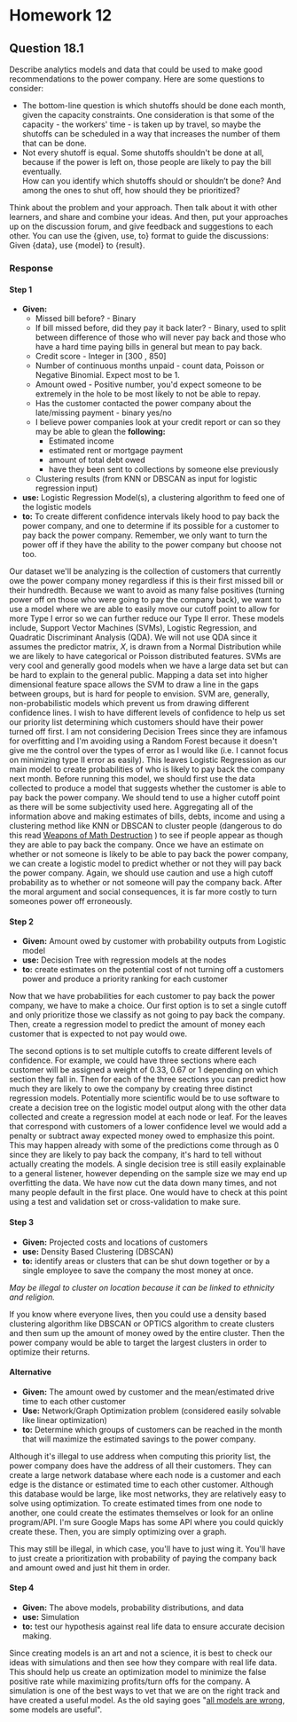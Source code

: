 # Homework 12
## Question 18.1
Describe analytics models and data that could be used to make good recommendations to the power 
company.
Here are some questions to consider:
  - The bottom-line question is which shutoffs should be done each month, given 
  the capacity constraints.  One consideration is that some of the capacity - 
  the workers' time - is taken up by travel, so maybe the shutoffs can be scheduled 
  in a way that increases the number of them that can be done.
  - Not every shutoff is equal.  Some shutoffs shouldn't be done at all, because 
  if the power is left on, those people are likely to pay the bill eventually.  
      How can you identify which shutoffs should or shouldn’t be done?  And 
    among the ones to shut off, how should they be prioritized? 
    
Think about the problem and your approach. Then talk about it with other learners, 
and share and combine your ideas.  And then, put your approaches up on the 
discussion forum, and give feedback and suggestions to each other.  You can 
use the {given, use, to} format to guide the discussions: Given {data}, use {model} to {result}.

### Response
#### Step 1
  - **Given:** 
    - Missed bill before? - Binary
    - If bill missed before, did they pay it back later? - Binary, used to split between difference of those who will
      never pay back and those who have a hard time paying bills in general but mean to pay back.
    - Credit score - Integer in [300 , 850]
    - Number of continuous months unpaid - count data, Poisson or Negative Binomial. Expect most to be 1.
    - Amount owed - Positive number, you'd expect someone to be extremely in the hole to be most likely to not be able to repay.
    - Has the customer contacted the power company about the late/missing payment - binary yes/no
    - I believe power companies look at your credit report or can so they may be able to glean the **following:**
      - Estimated income
      - estimated rent or mortgage payment
      - amount of total debt owed
      - have they been sent to collections by someone else previously
    - Clustering results (from KNN or DBSCAN as input for logistic regression input)
  - **use:** Logistic Regression Model(s), a clustering algorithm to feed one of the logistic models
  - **to:** To create different confidence intervals likely hood to pay back the power company, and one to determine if its
    possible for a customer to pay back the power company. Remember, we only want to turn the power off if they have the
    ability to the power company but choose not too. 

Our dataset we'll be analyzing is the collection of customers that currently
owe the power company money regardless if this is their first missed bill or
their hundredth. Because we want to avoid as many false positives (turning power
off on those who were going to pay the company back), we want to use a model
where we are able to easily move our cutoff point to allow for more Type I error
so we can further reduce our Type II error. These models include, Support Vector Machines (SVMs), Logistic Regression,
and Quadratic Discriminant Analysis (QDA). We will not use QDA since it assumes the predictor matrix, _X_, is drawn from
a Normal Distribution while we are likely to have categorical or Poisson distributed features. SVMs are very cool and
generally good models when we have a large data set but can be hard to explain to the general public. Mapping a data set
into higher dimensional feature space allows the SVM to draw a line in the gaps between groups, but is hard for people
to envision. SVM are, generally,  non-probabilistic models which prevent us from drawing different confidence lines. I
wish to have different levels of confidence to help us set our priority list determining which customers should have
their power turned off first. I am not considering Decision Trees since they are infamous for overfitting and I'm
avoiding using a Random Forest because it doesn't give me the control over the types of error as I would like (i.e. I
cannot focus on minimizing type II error as easily).  This leaves Logistic Regression as our main model to create
probabilities of who is likely to pay back the company next month. Before running this model, we should first use the
data collected to produce a model that suggests whether the customer is able to pay back the power company. We should
tend to use a higher cutoff point as there will be some subjectivity used here. Aggregating all of the information above
and making estimates of bills, debts, income and using a clustering method like KNN or DBSCAN to cluster people (dangerous to do this
read [Weapons of Math Destruction](https://www.amazon.com/Weapons-Math-Destruction-Increases-Inequality/dp/0553418815)
) to see if people appear as though they are able to pay back the company. Once we have an estimate on whether or not
someone is likely to be able to pay back the power company, we can create a logistic model to predict whether or not
they will pay back the power company. Again, we should use caution and use a high cutoff probability as to whether or
not someone will pay the company back. After the moral argument and social consequences, it is far more costly to turn
someones power off erroneously. 
#### Step 2
  - **Given:** Amount owed by customer with probability outputs from Logistic model
  - **use:** Decision Tree with regression models at the nodes
  - **to:** create estimates on the potential cost of not turning off a customers power and produce a priority ranking for
    each customer

Now that we have probabilities for each customer to pay back the power company, we have to make a choice. Our first
option is to set a single cutoff and only prioritize those we classify as not going to pay back the company. Then,
create a regression model to predict the amount of money each customer that is expected to not pay would owe. 

The second options is to set multiple cutoffs to create different levels of confidence. For example, we could have three 
sections where each customer will be assigned a weight of 0.33, 0.67 or 1 depending on which section they fall in. Then
for each of the three sections you can predict how much they are likely to owe the company by creating three distinct 
regression models. Potentially more scientific would be to use software to create a decision tree on the logistic model
output along with the other data collected and create a regression model at each node or leaf. For the leaves that
correspond with customers of a lower confidence level we would add a penalty or subtract away expected money owed to
emphasize this point. This may happen already with some of the predictions come through as 0 since they are likely to
pay back the company, it's hard to tell without actually creating the models.  A single decision tree is
still easily explainable to a general listener, however depending on the sample size we may end up overfitting the data.
We have now cut the data down many times, and not many people default in the first place. One would have to check at
this point using a test and validation set or cross-validation to make sure. 
#### Step 3
  - **Given:** Projected costs and locations of customers 
  - **use:** Density Based Clustering (DBSCAN)
  - **to:** identify areas or clusters that can be shut down together or by a single employee  to save the company 
  the most money at once. 

_May be illegal to cluster on location because it can be linked to ethnicity and religion._

If you know where everyone lives, then you could use a density based clustering algorithm like DBSCAN or OPTICS
algorithm to create clusters and then sum up the amount of money owed by the entire cluster. Then the power company
would be able to target the largest clusters in order to optimize their returns.

#### Alternative
  - **Given:** The amount owed by customer and the mean/estimated drive time to each other customer
  - **Use:** Network/Graph Optimization problem (considered easily solvable like linear optimization)
  - **to:** Determine which groups of customers can be reached in the month that will maximize the estimated savings to the
    power company. 

Although it's illegal to use address when computing this priority list, the power company does have the address of all
their customers. They can create a large network database where each node is a customer and each edge is the distance or
estimated time to each other customer. Although this database would be large, like most networks, they are relatively 
easy to solve using optimization. To create estimated times from one node to another, one could create the estimates
themselves or look for an online program/API. I'm sure Google Maps has some API where you could quickly create these.
Then, you are simply optimizing over a graph. 

This may still be illegal, in which case, you'll have to just wing it.
You'll have to just create a prioritization with probability of paying the company back and amount owed and just hit
them in order.  
#### Step 4
  - **Given:** The above models, probability distributions,  and data
  - **use:** Simulation
  - **to:** test our hypothesis against real life data to ensure accurate decision making. 

Since creating models is an art and not a science, it is best to check our ideas with simulations and then see how they
compare with real life data. This should help us create an optimization model to minimize the false positive rate while
maximizing profits/turn offs for the company. A simulation is one of the best ways to vet that we are on the right track
and have created a useful model. As the old saying goes "[all models are
wrong](https://en.wikipedia.org/wiki/All_models_are_wrong), some models are useful".
